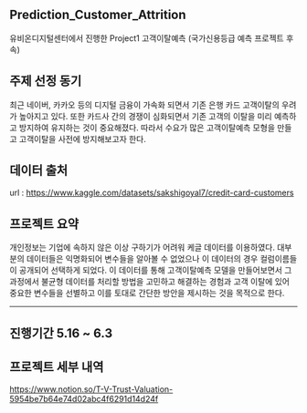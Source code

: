 Prediction_Customer_Attrition
---
유비온디지털센터에서 진행한 Project1 고객이탈예측
(국가신용등급 예측 프로젝트 후속)

주제 선정 동기
---
최근 네이버, 카카오 등의 디지털 금융이 가속화 되면서 기존 은행 카드 고객이탈의
우려가 높아지고 있다. 또한 카드사 간의 경쟁이 심화되면서 기존 고객의 이탈을 미리 예측하고
방지하여 유지하는 것이 중요해졌다. 따라서 수요가 많은 고객이탈예측 모형을 만들고
고객이탈을 사전에 방지해보고자 한다.

데이터 출처
---
url : https://www.kaggle.com/datasets/sakshigoyal7/credit-card-customers

프로젝트 요약
---
개인정보는 기업에 속하지 않은 이상 구하기가 어려워 케글 데이터를 이용하였다. 대부분의 데이터들은
익명화되어 변수들을 알아볼 수 없었으나 이 데이터의 경우 컬럼이름들이 공개되어 선택하게 되었다.
이 데이터를 통해 고객이탈예측 모델을 만들어보면서 그 과정에서
불균형 데이터를 처리할 방법을 고민하고 해결하는 경험과 고객 이탈에 있어 중요한 변수들을
선별하고 이를 토대로 간단한 방안을 제시하는 것을 목적으로 한다.

---
진행기간 5.16 ~ 6.3
---
프로젝트 세부 내역 
---
https://www.notion.so/T-V-Trust-Valuation-5954be7b64e74d02abc4f6291d14d24f

